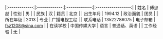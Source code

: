 |:-------------:|:-------------:|:-------------:|:------------------:|
| 姓名     	    | 傅思喆	        | 性别	        | 男	                 |
| 民族      	    | 汉	            | 籍贯	        | 北京	             |
| 出生年月	    | 1994.12	    | 政治面貌	    | 团员	             |
| 所在年级	    | 2013  	    | 专业   	    | 广播电视工程	     |
| 联系电话	    | 13522786075	| 电子邮箱 	    | fsz1208@sina.com	 |
| 在读学校	    | 中国传媒大学	| 语言	        | 普通话、英语	     |
| 工作经验	    | 无    			                                     |

